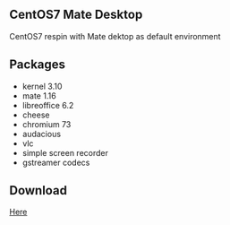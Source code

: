 ## CentOS7 Mate Desktop

CentOS7 respin with Mate dektop as default environment

## Packages
* kernel 3.10
* mate 1.16
* libreoffice 6.2
* cheese
* chromium 73
* audacious
* vlc
* simple screen recorder
* gstreamer codecs

## Download
[Here](https://sourceforge.net/projects/centos7-mate/files/iso/centos7-mate.iso/download)


